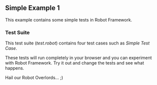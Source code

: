 ## Simple Example 1

This example contains some simple tests in Robot Framework.

### Test Suite

This test suite (*test.robot*) contains four test cases such as *Simple Test Case*.

These tests will run completely in your browser and you can experiment with Robot Framework.
Try it out and change the tests and see what happens.

Hail our Robot Overlords... ;)